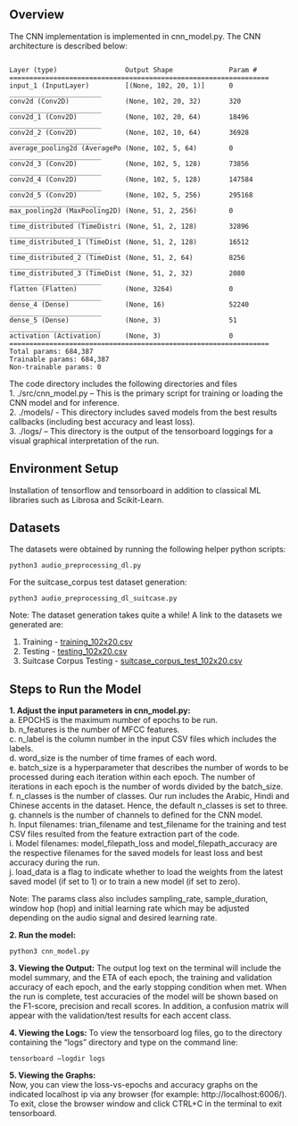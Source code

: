 ## Overview ##

The CNN implementation is implemented in cnn_model.py. The CNN architecture is described below:  
```

Layer (type)                 Output Shape              Param #   
=================================================================
input_1 (InputLayer)         [(None, 102, 20, 1)]      0         
_______________________
conv2d (Conv2D)              (None, 102, 20, 32)       320       
_______________________
conv2d_1 (Conv2D)            (None, 102, 20, 64)       18496     
_______________________
conv2d_2 (Conv2D)            (None, 102, 10, 64)       36928     
_______________________
average_pooling2d (AveragePo (None, 102, 5, 64)        0         
_______________________
conv2d_3 (Conv2D)            (None, 102, 5, 128)       73856     
_______________________
conv2d_4 (Conv2D)            (None, 102, 5, 128)       147584    
_______________________
conv2d_5 (Conv2D)            (None, 102, 5, 256)       295168    
_______________________
max_pooling2d (MaxPooling2D) (None, 51, 2, 256)        0         
_______________________
time_distributed (TimeDistri (None, 51, 2, 128)        32896     
_______________________
time_distributed_1 (TimeDist (None, 51, 2, 128)        16512     
_______________________
time_distributed_2 (TimeDist (None, 51, 2, 64)         8256      
_______________________
time_distributed_3 (TimeDist (None, 51, 2, 32)         2080      
_______________________
flatten (Flatten)            (None, 3264)              0         
_______________________
dense_4 (Dense)              (None, 16)                52240     
_______________________
dense_5 (Dense)              (None, 3)                 51        
_______________________
activation (Activation)      (None, 3)                 0         
=================================================================
Total params: 684,387
Trainable params: 684,387
Non-trainable params: 0
```

The code directory includes the following directories and files  
    1. ./src/cnn_model.py – This is the primary script for training or loading the CNN model and for inference.  
    2. ./models/ - This directory includes saved models from the best results callbacks (including best accuracy and least loss).  
    3. ./logs/ – This directory is the output of the tensorboard loggings for a visual graphical interpretation of the run.  
    
    
## Environment Setup ##
Installation of tensorflow and tensorboard in addition to classical ML libraries such as Librosa and Scikit-Learn.

## Datasets ##
The datasets were obtained by running the following helper python scripts:

```
python3 audio_preprocessing_dl.py
```

For the suitcase_corpus test dataset generation:
```
python3 audio_preprocessing_dl_suitcase.py
```


Note: The dataset generation takes quite a while!
A link to the datasets we generated are:
1. Training - [training_102x20.csv](https://drive.google.com/file/d/1QYS2nsAHJcPcTEhIpo_-JR6irgGj8YcQ/view?usp=sharing)
2. Testing - [testing_102x20.csv](https://drive.google.com/file/d/1fKLmSCZFzftkexYhZL6sQduAIS6HkGDY/view?usp=sharing)
3. Suitcase Corpus Testing - [suitcase_corpus_test_102x20.csv](https://drive.google.com/file/d/10eWpdF2MeupwbSnv9nvn-z5cmcfacUC3/view?usp=sharing)


## Steps to Run the Model ##
**1. Adjust the input parameters in cnn_model.py:**   
a. EPOCHS is the maximum number of epochs to be run.  
b. n_features is the number of MFCC features.  
c. n_label is the column number in the input CSV files which includes the labels.  
d. word_size is the number of time frames of each word.  
e. batch_size is a hyperparameter that describes the number of words to be processed during each iteration within each epoch. The number of iterations in each epoch is the number of words divided by the batch_size.  
f. n_classes is the number of classes. Our run includes the Arabic, Hindi and Chinese accents in the dataset. Hence, the default n_classes is set to three.  
g. channels is the number of channels to defined for the CNN model.  
h. Input filenames: trian_filename and test_filename for the training and test CSV files resulted from the feature extraction part of the code.   
i. Model filenames: model_filepath_loss and model_filepath_accuracy are the respective filenames for the saved models for least loss and best accuracy during the run.  
j. load_data is a flag to indicate whether to load the weights from the latest saved model (if set to 1) or to train a new model (if set to zero).  

Note: The params class also includes sampling_rate, sample_duration, window hop (hop) and initial learning rate which may be adjusted depending on the audio signal and desired learning rate.  

**2. Run the model:** 
```
python3 cnn_model.py
```

**3. Viewing the Output:**
The output log text on the terminal will include the model summary, and the ETA of each epoch, the training and validation accuracy of each epoch, and the early stopping condition when met. When the run is complete, test accuracies of the model will be shown based on the F1-score, precision and recall scores. In addition, a confusion matrix will appear with the validation/test results for each accent class.  

**4. Viewing the Logs:**
To view the tensorboard log files, go to the directory containing the “logs” directory and type on the command line: 
```
tensorboard –logdir logs  
```  
   
**5. Viewing the Graphs:**   
Now, you can view the loss-vs-epochs and accuracy graphs on the indicated localhost ip via any browser (for example: http://localhost:6006/). To exit, close the browser window and click CTRL+C in the terminal to exit tensorboard.
